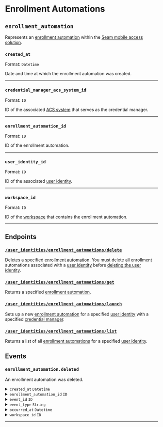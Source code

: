 # Enrollment Automations

## `enrollment_automation`

Represents an [enrollment automation](https://docs.seam.co/latest/capability-guides/mobile-access-in-development/issuing-mobile-credentials-from-an-access-control-system) within the [Seam mobile access solution](https://docs.seam.co/latest/capability-guides/mobile-access-in-development).

### `created_at`

Format: `Datetime`

Date and time at which the enrollment automation was created.


---

### `credential_manager_acs_system_id`

Format: `ID`

ID of the associated [ACS system](https://docs.seam.co/latest/capability-guides/access-systems) that serves as the credential manager.


---

### `enrollment_automation_id`

Format: `ID`

ID of the enrollment automation.


---

### `user_identity_id`

Format: `ID`

ID of the associated [user identity](https://docs.seam.co/latest/capability-guides/mobile-access-in-development/managing-mobile-app-user-accounts-with-user-identities#what-is-a-user-identity).


---

### `workspace_id`

Format: `ID`

ID of the [workspace](../../../core-concepts/workspaces/README.md) that contains the enrollment automation.


---

## Endpoints

### [`/user_identities/enrollment_automations/delete`](./delete.md)

Deletes a specified [enrollment automation](https://docs.seam.co/latest/capability-guides/mobile-access-in-development/issuing-mobile-credentials-from-an-access-control-system). You must delete all enrollment automations associated with a [user identity](https://docs.seam.co/latest/capability-guides/mobile-access-in-development/managing-mobile-app-user-accounts-with-user-identities#what-is-a-user-identity) before [deleting the user identity](https://docs.seam.co/latest/api/user_identities/delete).
### [`/user_identities/enrollment_automations/get`](./get.md)

Returns a specified [enrollment automation](https://docs.seam.co/latest/capability-guides/mobile-access-in-development/issuing-mobile-credentials-from-an-access-control-system).
### [`/user_identities/enrollment_automations/launch`](./launch.md)

Sets up a new [enrollment automation](https://docs.seam.co/latest/capability-guides/mobile-access-in-development/issuing-mobile-credentials-from-an-access-control-system) for a specified [user identity](https://docs.seam.co/latest/capability-guides/mobile-access-in-development/managing-mobile-app-user-accounts-with-user-identities#what-is-a-user-identity) with a specified [credential manager](https://docs.seam.co/latest/capability-guides/mobile-access-in-development/issuing-mobile-credentials-from-an-access-control-system).
### [`/user_identities/enrollment_automations/list`](./list.md)

Returns a list of all [enrollment automations](https://docs.seam.co/latest/capability-guides/mobile-access-in-development/issuing-mobile-credentials-from-an-access-control-system) for a specified [user identity](https://docs.seam.co/latest/capability-guides/mobile-access-in-development/managing-mobile-app-user-accounts-with-user-identities#what-is-a-user-identity).

## Events

### `enrollment_automation.deleted`

An enrollment automation was deleted.

<details>

<summary><code>created_at</code> <code>Datetime</code></summary>

Time at which the event was created.

</details>

<details>

<summary><code>enrollment_automation_id</code> <code>ID</code></summary>

ID of the enrollment automation.

</details>

<details>

<summary><code>event_id</code> <code>ID</code></summary>

ID of the event.

</details>

<details>

<summary><code>event_type</code> <code>String</code></summary>

</details>

<details>

<summary><code>occurred_at</code> <code>Datetime</code></summary>

Time when the event occurred.

</details>

<details>

<summary><code>workspace_id</code> <code>ID</code></summary>

ID of the [workspace](../../../core-concepts/workspaces/README.md).

</details>

---


